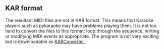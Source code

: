 
##  KAR format 


The resultant MIDI files are not in KAR format.
      This means that Karaoke players
      such as pykaraoke may have problems
      playing them. It is not too hard to convert the 
      files to this format: loop through the sequence,
      writing or modifying MIDI events as appropriate.
      The program is not very exciting but is downloadable
      as [ KARConverter ](KARConverter.java) .

